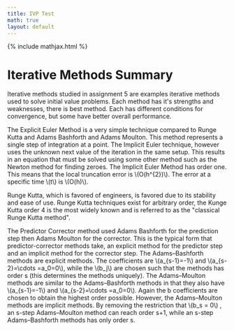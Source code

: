```yaml
---
title: IVP Test
math: true
layout: default
---
```


{% include mathjax.html %}

# Iterative Methods Summary

Iterative methods studied in assignment 5 are examples iterative methods used to solve initial value problems.
Each method has it's strengths and weaknesses, there is best method. Each has different conditions for convergence, but some have better overall performance.

The Explicit Euler Method is a very simple technique compared to Runge Kutta and Adams Bashforth and Adams Moulton. This method represents a single step of integration at a point. The Implicit Euler technique, however uses the unknown next value of the iteration in the same setup. This results in an equation that must be solved using some other method such as the Newton method for finding zeroes. The Implicit Euler Method has order one. This means that the local truncation error is \\(O(h^{2})\\). The error at a specific time \\(t\\) is \\(O(h)\\).

Runge Kutta, which is favored of engineers, is favored due to its stability and ease of use. Runge Kutta techniques exist for arbitrary order, the Kunge Kutta order 4 is the most widely known and is referred to as the "classical Runge Kutta method".

The Predictor Corrector method used Adams Bashforth for the prediction step then Adams Moulton for the corrector. This is the typical form that predictor-corrector methods take, an explicit method for the predictor step and an implicit method for the corrector step. The Adams–Bashforth methods are explicit methods. The coefficients are \\(a_{s-1}=-1\\) and \\(a_{s-2}=\cdots =a_0=0\\), while the \\(b_j\\) are chosen such that the methods has order s (this determines the methods uniquely). The Adams–Moulton methods are similar to the Adams–Bashforth methods in that they also have \\(a_{s-1}=-1\\) and \\(a_{s-2}=\cdots =a_0=0\\). Again the b coefficients are chosen to obtain the highest order possible. However, the Adams–Moulton methods are implicit methods. By removing the restriction that \\(b_s = 0\\) , an s-step Adams–Moulton method can reach order s+1, while an s-step Adams–Bashforth methods has only order s.

